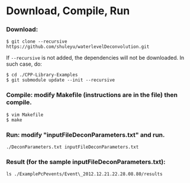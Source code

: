 # Download, Compile, Run

### Download:

```
$ git clone --recursive https://github.com/shuleyu/waterlevelDeconvolution.git
```

If `--recursive` is not added, the dependencies will not be downloaded. In such case, do: 

```
$ cd ./CPP-Library-Examples
$ git submodule update --init --recursive
```


### Compile: modify Makefile (instructions are in the file) then compile.

```
$ vim Makefile
$ make
```

### Run: modify "inputFileDeconParameters.txt" and run.

```
./DeconParameters.txt inputFileDeconParameters.txt
```

### Result (for the sample inputFileDeconParameters.txt):

```
ls ./ExamplePcPevents/Event\_2012.12.21.22.28.08.80/results
```
